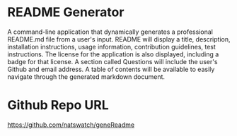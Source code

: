 # README Generator
 A command-line application that dynamically generates a professional README.md file from a user's input. 
README will display a title, description, installation instructions, usage information, contribution guidelines, test instructions. The license for the application is also displayed, including a badge for that license. A section called Questions will include the user's Github and email address. A table of contents will be available to easily navigate through the generated markdown document.


# Github Repo URL
https://github.com/natswatch/geneReadme


